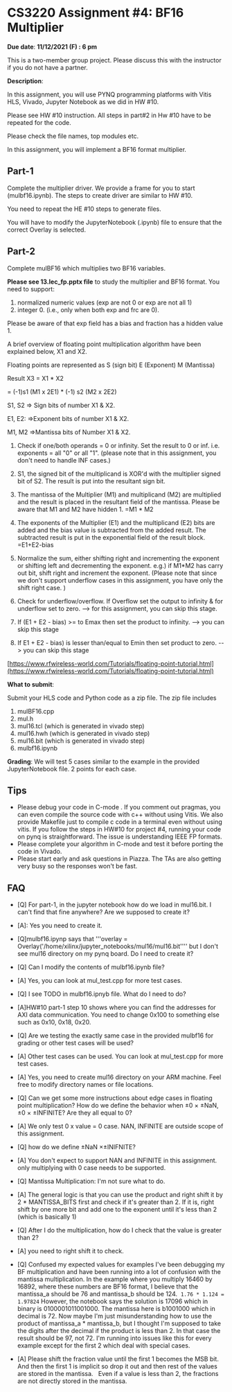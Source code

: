 # CS3220 Assignment #4:  BF16 Multiplier   

**Due date**: **11/12/2021 (F) : 6 pm**

This is a two-member group project. Please discuss this with the instructor if you do not have a partner. 

**Description**:

In this assignment, you will use PYNQ programming platforms with Vitis HLS, Vivado, Jupyter Notebook as we did in HW #10.

Please see HW #10 instruction. All steps in part#2 in Hw #10 have to be repeated for the code. 

Please check the file names, top modules etc. 

In this assignment, you will implement a BF16 format multiplier.


## Part-1
Complete the multiplier driver. We provide a frame for you to
start (mulbf16.ipynb). The steps to create driver are similar to HW #10.

You need to repeat the HE #10 steps to generate files.

You will have to modify the JupyterNotebook (.ipynb) file to ensure that the correct Overlay is selected.

## Part-2
Complete  mulBF16 which multiplies two BF16 variables.

**Please see 13.lec_fp.pptx file** to study the multiplier and BF16
format.
You need to support:
1. normalized numeric values (exp are not 0 or
exp are not all 1) 
2. integer 0. (i.e., only when both exp and frc
are 0).

Please be aware of that exp field has a bias and fraction has a hidden value 1.

A brief overview of floating point multiplication algorithm have been explained below, X1 and X2.

Floating points are represented as S (sign bit) E (Exponent) M (Mantissa) 

Result X3 = X1 * X2

= (-1)s1 (M1 x 2E1) * (-1) s2 (M2 x 2E2)

S1, S2 => Sign bits of number X1 & X2.

E1, E2: =>Exponent bits of number X1 & X2.

M1, M2 =>Mantissa bits of Number X1 & X2.

1. Check if one/both operands = 0 or infinity. Set the result to 0 or inf. i.e. exponents = all "0" or all "1".
 (please note that in this assignment, you don't need to handle INF cases.) 

2. S1, the signed bit of the multiplicand is XOR'd with the multiplier signed bit of S2. The result is put into the resultant sign bit.

3. The mantissa of the Multiplier (M1) and multiplicand (M2) are multiplied and the result is placed in the resultant field of the mantissa.  Please be aware that M1 and M2 have hidden 1. 
=M1 * M2 

4. The exponents of the Multiplier (E1) and the multiplicand (E2) bits are added and the bias value is subtracted from the added result. The subtracted result is put in the exponential field of the result block.
=E1+E2-bias

5. Normalize the sum, either shifting right and incrementing the exponent or shifting left and decrementing the exponent. e.g.)  if M1*M2 has carry out bit, shift right and increment the exponent. (Please note that since we don't support underflow cases in this assignment, you have only the shift right case. ) 

6. Check for underflow/overflow. If Overflow set the output to
infinity & for underflow set to zero. --> for this assignment, you can
skip this stage.

7. If (E1 + E2 - bias) >= to Emax then set the product to
infinity. --> you can skip this stage

8. If E1 + E2 - bias) is lesser than/equal to Emin then set product to
zero. --> you can skip this stage 

[https://www.rfwireless-world.com/Tutorials/floating-point-tutorial.html](https://www.rfwireless-world.com/Tutorials/floating-point-tutorial.html)

**What to submit**:

Submit your HLS code and Python code as a zip file. The zip file includes 

1) mulBF16.cpp
2) mul.h
3) mul16.tcl (which is generated in vivado step)
4) mul16.hwh (which is generated in vivado step)
5) mul16.bit (which is generated in vivado step)
6) mulbf16.ipynb
   


**Grading**:
We will test 5 cases similar to the example in the provided JupyterNotebook file. 2 points for each case. 

## Tips

* Please debug your code in C-mode . If you comment out pragmas, you can even compile the source code with c++ without using Vitis. We also provide Makefile just to compile c code in a terminal even without using vitis. If you follow the steps in HW#10 for project #4, running your code on pynq is straightforward. The issue is understanding IEEE FP formats. 
* Please complete your algorithm in C-mode and test it before porting the code in Vivado.
* Please start early and ask questions in Piazza. The TAs are also getting very busy so the responses won't be fast. 

## FAQ 

* [Q] For part-1, in the jupyter notebook how do we load in mul16.bit. I can't find that fine anywhere? Are we supposed to create it?
* [A]: Yes you need to create it. 
* [Q]mulbf16.ipynp says that '''overlay = Overlay('/home/xilinx/jupyter_notebooks/mul16/mul16.bit'''' but I don't see mul16 directory on my pynq board. Do I need to create it? 
* [Q] Can I modify the contents of mulbf16.ipynb file? 
* [A] Yes, you can look at mul_test.cpp for more test cases. 
* [Q] I see TODO in mulbf16.ipnyb file. What do I need to do? 
* [A]HW#10 part-1 step 10 shows where you can find the addresses for AXI data communication. You need to change 0x100 to something else such as 0x10, 0x18, 0x20. 
* [Q] Are we testing the exactly same case in the provided mulbf16 for grading or other test cases will be used? 
* [A] Other test cases can be used. You can look at mul_test.cpp for more test cases. 
* [A] Yes, you need to create mul16 directory on your ARM machine. Feel free to modify directory names or file locations. 
* [Q] Can we get some more instructions about edge cases in floating point multiplication? How do we define the behavior when ±0 × ±NaN, ±0 × ±INFINITE? Are they all equal to 0?
* [A] We only test 0 x value = 0 case. NAN, INFINITE are outside scope of this assignment.
* [Q] how do we define ±NaN ×±INIFNITE? 
* [A] You don't expect to support NAN and INFINITE in this assignment. only multiplying with 0 case needs to be supported.


* [Q] Mantissa Multiplication: I'm not sure what to do. 

* [A] The general logic is that you can use the product and right shift it by 2 * MANTISSA_BITS first and check if it's greater than 2. If it is, right shift by one more bit and add one to the exponent until it's less than 2 (which is basically 1)

* [Q] After I do the multiplication, how do I check that the value is greater than 2?

* [A] you need to right shift it to check. 

* [Q] Confused my expected values for examples
I've been debugging my BF multiplication and have been running into a lot of confusion with the mantissa multiplication. In the example where you multiply 16460 by 16892, where these numbers are BF16 format, I believe that the mantissa_a should be 76 and mantissa_b should be 124.   ```1.76 * 1.124 = 1.97824```  However, the notebook says the solution is 17096 which in binary is 0100001011001000. The mantissa here is b1001000 which in decimal is 72. Now maybe I'm just misunderstanding how to use the product of mantissa_a * mantissa_b, but I thought I'm supposed to take the digits after the decimal if the product is less than 2. In that case the result should be 97, not 72. I'm running into issues like this for every example except for the first 2 which deal with special cases.

* [A] Please shift the fraction value until the first 1 becomes the MSB bit.  And then the first 1 is implicit so drop it out and then rest of the values are stored in the mantissa.   Even if a value is less than 2, the fractions are not directly stored in the mantissa. 







